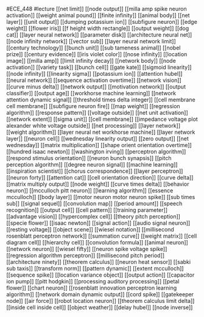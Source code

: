 #ECE_448
#lecture
[[net limit]]
[[node output]]
[[milla amp spike neuron activation]]
[[weight animal pound]]
[[finite infinity]]
[[animal body]]
[[net layer]]
[[unit output]]
[[dumping potassium ion]]
[[subfigure neuron]]
[[edge weight]]
[[flower iris]]
[[f height width rectangle]]
[[output weight]]
[[dog cat]]
[[layer neural network]]
[[parameter disk]]
[[architecture neural net]]
[[node infinity network]]
[[vector sub]]
[[layer neural network limit]]
[[century technology]]
[[bunch unit]]
[[sub tameness animal]]
[[nobel prize]]
[[century evidence]]
[[iris violet color]]
[[nose infinity]]
[[location image]]
[[milla amp]]
[[limit infinity decay]]
[[network body]]
[[node activation]]
[[variety task]]
[[bunch cell]]
[[gate kate]]
[[sigmoid linearity]]
[[node infinity]]
[[linearity sigma]]
[[potassium ion]]
[[attention hubel]]
[[neural network]]
[[sequence activation overtime]]
[[network vision]]
[[curve minus delta]]
[[network output]]
[[motivation network]]
[[output classifier]]
[[output age]]
[[workhorse machine learning]]
[[network attention dynamic signal]]
[[threshold times delta integer]]
[[cell membrane cell membrane]]
[[subfigure neuron fire]]
[[map weight]]
[[regression algorithm]]
[[response pattern]]
[[voltage outside]]
[[net unit activation]]
[[network extent]]
[[sigma unit]]
[[cell membrane]]
[[impedance voltage plot alexander white voltage outside]]
[[net processing]]
[[layer network]]
[[weight algorithm]]
[[layer neural net workhorse machine]]
[[layer network layer]]
[[neuron cell]]
[[wednesday linearity output]]
[[zero output]]
[[net wednesday]]
[[matrix multiplication]]
[[shape orient orientation overtime]]
[[hundred isaac newton]]
[[washington irving]]
[[perceptron algorithm]]
[[respond stimulus orientation]]
[[neuron bunch synapsis]]
[[pitch perception algorithm]]
[[degree neuron signal]]
[[machine learning]]
[[inspiration scientist]]
[[chorus correspondence]]
[[layer perceptron]]
[[neuron forty]]
[[attention cat]]
[[cell orientation direction]]
[[curve delta]]
[[matrix multiply output]]
[[node weight]]
[[curve times delta]]
[[behavior neuron]]
[[mcculloch pitt neuron]]
[[learning algorithm]]
[[essence mcculloch]]
[[body layer]]
[[motor neuron motor neuron spike]]
[[sub times sub]]
[[signal sequel]]
[[convolution map]]
[[period amount]]
[[speech recognition]]
[[output cell]]
[[cell pattern]]
[[training parameter]]
[[advantage vision]]
[[hypercomplex cell]]
[[theory pitch perception]]
[[specie flower]]
[[isaac newton]]
[[signal action]]
[[audio signal neuron]]
[[resting voltage]]
[[object scene]]
[[wiesel notation]]
[[millisecond rosenblatt perceptron network]]
[[summation curve]]
[[weight matrix]]
[[cell diagram cell]]
[[hierarchy cell]]
[[convolution formula]]
[[animal neuron]]
[[network neuron]]
[[wiesel fifty]]
[[neuron spike voltage spike]]
[[regression algorithm perceptron]]
[[millisecond pitch period]]
[[architecture ninety]]
[[theorem calculus]]
[[neuron heat sensor]]
[[sabki sub taxis]]
[[transform norm]]
[[pattern dynamic]]
[[extent mcculloch]]
[[sequence spike]]
[[location variance object]]
[[output action]]
[[capacitor ion pump]]
[[pitt hodgkin]]
[[processing auditory processing]]
[[petal flower]]
[[chart neuron]]
[[rosenblatt innovation perceptron learning algorithm]]
[[network domain dynamic output]]
[[cord spike]]
[[gatekeeper node]]
[[air force]]
[[robot location neuron]]
[[theorem calculus limit delta]]
[[inside cell inside cell]]
[[object weather]]
[[delay hubel]]
[[node inverse]]
